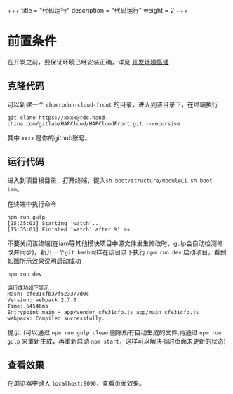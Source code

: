 +++
title = "代码运行"
description = "代码运行"
weight = 2
+++

# 前置条件

在开发之前，要保证环境已经安装正确，详见 [开发环境搭建](../../develop-env/)

## 克隆代码

可以新建一个 `choerodon-cloud-front` 的目录，进入到该目录下，在终端执行

```
git clone https://xxxx@rdc.hand-china.com/gitlab/HAPCloud/HAPCloudFront.git --recursive

```

其中 `xxxx` 是你的github账号。

## 运行代码

进入到项目根目录，打开终端，键入`sh boot/structure/moduleCi.sh boot iam`。

在终端中执行命令

```
npm run gulp
[15:35:03] Starting 'watch'...
[15:35:03] Finished 'watch' after 91 ms
```

不要关闭该终端(在iam等其他模块项目中源文件发生修改时，gulp会自动检测修改并同步)，新开一个`git bash`同样在该目录下执行 `npm run dev` 启动项目，看到如图所示效果说明启动成功

```
npm run dev

运行成功如下显示:
Hash: cfe31cfb37f523377d0c
Version: webpack 2.7.0
Time: 54546ms
Entrypoint main = app/vendor_cfe31cfb.js app/main_cfe31cfb.js
webpack: Compiled successfully.
```

提示: (可以通过 `npm run gulp:clean` 删除所有自动生成的文件,再通过 `npm run gulp` 来重新生成，再重新启动 `npm start`，这样可以解决有时页面未更新的状态)

## 查看效果

在浏览器中键入 `localhost:9090`，查看页面效果。